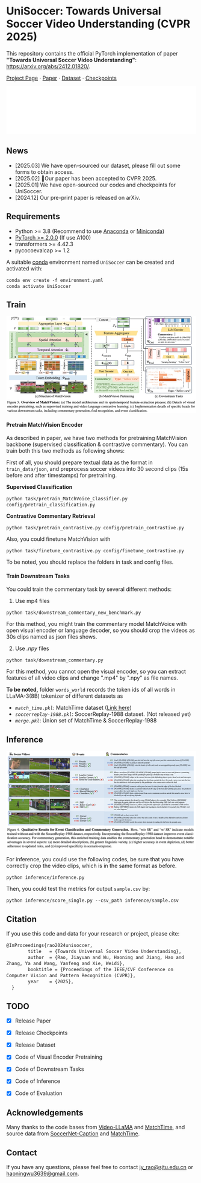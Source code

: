 # UniSoccer: Towards Universal Soccer Video Understanding (CVPR 2025)
This repository contains the official PyTorch implementation of paper **"Towards Universal Soccer Video Understanding"**: https://arxiv.org/abs/2412.01820/.

[Project Page](https://jyrao.github.io/UniSoccer/)  $\cdot$ [Paper](https://arxiv.org/abs/2412.01820/) $\cdot$ [Dataset](https://huggingface.co/datasets/Homie0609/SoccerReplay-1988) $\cdot$ [Checkpoints](https://huggingface.co/Homie0609/UniSoccer) 

<div align="center">
   <img src="./teaser.gif">
</div>

## News
- [2025.03] We have open-sourced our dataset, please fill out some forms to obtain access.
- [2025.02] 🎉Our paper has been accepted to CVPR 2025.
- [2025.01] We have open-sourced our codes and checkpoints for UniSoccer.
- [2024.12] Our pre-print paper is released on arXiv.

## Requirements
- Python >= 3.8 (Recommend to use [Anaconda](https://www.anaconda.com/download/#linux) or [Miniconda](https://docs.conda.io/en/latest/miniconda.html))
- [PyTorch >= 2.0.0](https://pytorch.org/) (If use A100)
- transformers >= 4.42.3
- pycocoevalcap >= 1.2

A suitable [conda](https://conda.io/) environment named `UniSoccer` can be created and activated with:

```
conda env create -f environment.yaml
conda activate UniSoccer
```

## Train

<div align="center">
   <img src="./architecture.png">
</div>

#### Pretrain MatchVision Encoder
As described in paper, we have two methods for pretraining MatchVision backbone (supervised classification & contrastive commentary). You can train both this two methods as following shows:


First of all, you should prepare textual data as the format in `train_data/json`, and preprocess soccer videos into 30 second clips (15s before and after timestamps) for pretraining.

**Supervised Classification**
```
python task/pretrain_MatchVoice_Classifier.py config/pretrain_classification.py
```
**Contrastive Commentary Retrieval**
```
python task/pretrain_contrastive.py config/pretrain_contrastive.py
```

Also, you could finetune MatchVision with
```
python task/finetune_contrastive.py config/finetune_contrastive.py
```
To be noted, you should replace the folders in task and config files.

#### Train Downstream Tasks

You could train the commentary task by several different methods:

1. Use mp4 files
```
python task/downstream_commentary_new_benchmark.py 
```
For this method, you might train the commentary model MatchVoice with open visual encoder or language decoder, so you should crop the videos as 30s clips named as json files shows.

2. Use *.npy* files
```
python task/downstream_commentary.py
```
For this method, you cannot open the visual encoder, so you can extract features of all video clips and change ".mp4" by ".npy" as file names.

**To be noted,** folder `words_world` records the token ids of all words in LLaMA-3(8B) tokenizer of different datasets as

- *`match_time.pkl`*: MatchTime dataset ([Link here](https://huggingface.co/datasets/Homie0609/MatchTime))
- *`soccerreplay-1988.pkl`*: SoccerReplay-1988 dataset. (Not released yet)
- *`merge.pkl`*: Union set of MatchTime & SoccerReplay-1988


## Inference

<div align="center">
   <img src="./inference.png">
</div>

For inference, you could use the following codes, be sure that you have correctly crop the video clips, which is in the same format as before.
```
python inference/inference.py
```
Then, you could test the metrics for output `sample.csv` by:
```
python inference/score_single.py --csv_path inference/sample.csv
```

## Citation
If you use this code and data for your research or project, please cite:

	@InProceedings{rao2024unisoccer,
            title   = {Towards Universal Soccer Video Understanding},
            author  = {Rao, Jiayuan and Wu, Haoning and Jiang, Hao and Zhang, Ya and Wang, Yanfeng and Xie, Weidi},
            booktitle = {Proceedings of the IEEE/CVF Conference on Computer Vision and Pattern Recognition (CVPR)},
            year    = {2025},
      }

## TODO
- [x] Release Paper
- [x] Release Checkpoints
- [x] Release Dataset
- [x] Code of Visual Encoder Pretraining
- [x] Code of Downstream Tasks
- [x] Code of Inference
- [x] Code of Evaluation


## Acknowledgements
Many thanks to the code bases from [Video-LLaMA](https://github.com/DAMO-NLP-SG/Video-LLaMA) and [MatchTime](https://github.com/jyrao/MatchTime), and source data from [SoccerNet-Caption](https://arxiv.org/abs/2304.04565) and [MatchTime](https://github.com/jyrao/MatchTime).


## Contact
If you have any questions, please feel free to contact jy_rao@sjtu.edu.cn or haoningwu3639@gmail.com.
